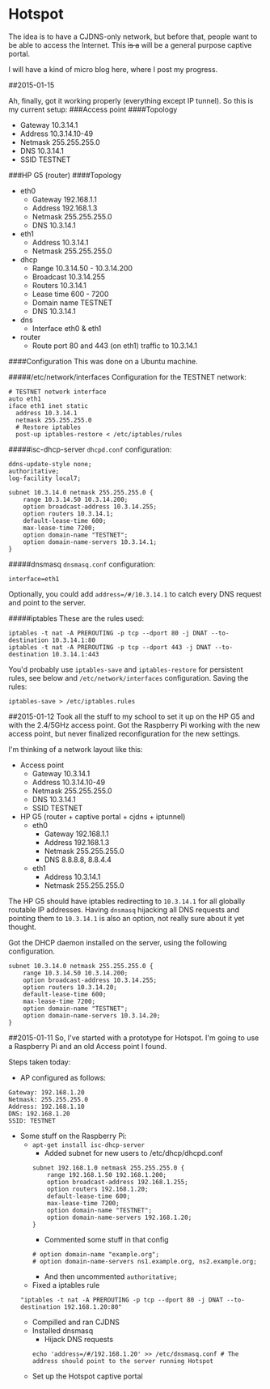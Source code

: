 # Hotspot
The idea is to have a CJDNS-only network, but before that, people want to be able to access the Internet.
This ~~is a~~ will be a general purpose captive portal.

I will have a kind of micro blog here, where I post my progress.

##2015-01-15

Ah, finally, got it working properly (everything except IP tunnel).
So this is my current setup:
###Access point
####Topology
* Gateway 10.3.14.1
* Address 10.3.14.10-49
* Netmask 255.255.255.0
* DNS 10.3.14.1
* SSID TESTNET

###HP G5 (router)
####Topology
* eth0
  * Gateway 192.168.1.1
  * Address 192.168.1.3
  * Netmask 255.255.255.0
  * DNS 10.3.14.1
* eth1
  * Address 10.3.14.1
  * Netmask 255.255.255.0
* dhcp
  * Range 10.3.14.50 - 10.3.14.200
  * Broadcast 10.3.14.255
  * Routers 10.3.14.1
  * Lease time 600 - 7200
  * Domain name TESTNET
  * DNS 10.3.14.1
* dns
  * Interface eth0 & eth1
* router
  * Route port 80 and 443 (on eth1) traffic to 10.3.14.1 

####Configuration
This was done on a Ubuntu machine.

#####/etc/network/interfaces
Configuration for the TESTNET network:
```
# TESTNET network interface
auto eth1
iface eth1 inet static
  address 10.3.14.1
  netmask 255.255.255.0
  # Restore iptables
  post-up iptables-restore < /etc/iptables/rules
```

#####isc-dhcp-server
`dhcpd.conf` configuration:
```
ddns-update-style none;
authoritative;
log-facility local7;

subnet 10.3.14.0 netmask 255.255.255.0 {
	range 10.3.14.50 10.3.14.200;
	option broadcast-address 10.3.14.255;
	option routers 10.3.14.1;
	default-lease-time 600;
	max-lease-time 7200;
	option domain-name "TESTNET";
	option domain-name-servers 10.3.14.1;
}
```
#####dnsmasq
`dnsmasq.conf` configuration:
```
interface=eth1
```
Optionally, you could add `address=/#/10.3.14.1` to catch every DNS request and point to the server.

#####iptables
These are the rules used:
```
iptables -t nat -A PREROUTING -p tcp --dport 80 -j DNAT --to-destination 10.3.14.1:80
iptables -t nat -A PREROUTING -p tcp --dport 443 -j DNAT --to-destination 10.3.14.1:443
```
You'd probably use `iptables-save` and `iptables-restore` for persistent rules, see below and `/etc/network/interfaces` configuration.
Saving the rules:
```
iptables-save > /etc/iptables.rules
```

##2015-01-12
Took all the stuff to my school to set it up on the HP G5 and with the 2.4/5GHz access point.
Got the Raspberry Pi working with the new access point, but never finalized reconfiguration for the new settings.

I'm thinking of a network layout like this:
* Access point
	* Gateway 10.3.14.1
	* Address 10.3.14.10-49
	* Netmask 255.255.255.0
	* DNS 10.3.14.1
	* SSID TESTNET
* HP G5 (router + captive portal + cjdns + iptunnel)
	* eth0
		* Gateway 192.168.1.1
		* Address 192.168.1.3
		* Netmask 255.255.255.0
		* DNS 8.8.8.8, 8.8.4.4
	* eth1
		* Address 10.3.14.1
		* Netmask 255.255.255.0

The HP G5 should have iptables redirecting to `10.3.14.1` for all globally routable IP addresses.
Having `dnsmasq` hijacking all DNS requests and pointing them to `10.3.14.1` is also an option, not really sure about it yet thought.

Got the DHCP daemon installed on the server, using the following configuration.

```
subnet 10.3.14.0 netmask 255.255.255.0 {
	range 10.3.14.50 10.3.14.200;
	option broadcast-address 10.3.14.255;
	option routers 10.3.14.20;
	default-lease-time 600;
	max-lease-time 7200;
	option domain-name "TESTNET";
	option domain-name-servers 10.3.14.20;
}
```

##2015-01-11
So, I've started with a prototype for Hotspot. I'm going to use a Raspberry Pi and an old Access point I found.

Steps taken today:
* AP configured as follows:
```
Gateway: 192.168.1.20
Netmask: 255.255.255.0
Address: 192.168.1.10
DNS: 192.168.1.20
SSID: TESTNET
```
* Some stuff on the Raspberry Pi:
	* `apt-get install isc-dhcp-server`
		* Added subnet for new users to /etc/dhcp/dhcpd.conf
		```
		subnet 192.168.1.0 netmask 255.255.255.0 {
			range 192.168.1.50 192.168.1.200;
			option broadcast-address 192.168.1.255;
			option routers 192.168.1.20;
			default-lease-time 600;
			max-lease-time 7200;
			option domain-name "TESTNET";
			option domain-name-servers 192.168.1.20;
		}
		```
		* Commented some stuff in that config
		```
		# option domain-name "example.org";
		# option domain-name-servers ns1.example.org, ns2.example.org;
		```
		* And then uncommented `authoritative;`
	* Fixed a iptables rule
	```
	"iptables -t nat -A PREROUTING -p tcp --dport 80 -j DNAT --to-destination 192.168.1.20:80"
	```
	* Compilled and ran CJDNS
	* Installed dnsmasq
		* Hijack DNS requests
		```
		echo 'address=/#/192.168.1.20' >> /etc/dnsmasq.conf # The address should point to the server running Hotspot
		```
	* Set up the Hotspot captive portal

